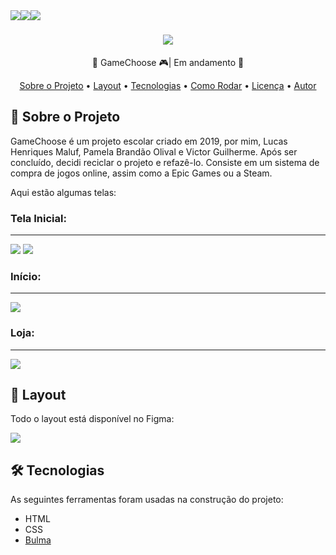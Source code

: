 <div align="center">
  <img style="float:left;" src="https://img.shields.io/static/v1?label=Front-end&message=99%&color=78BC61&style=for-the-badge&logo=ghost"/>
  <img style="float:left;" src="https://img.shields.io/static/v1?label=Back-end&message=0%&color=78BC61&style=for-the-badge&logo=ghost"/>
  <img style="float:left;" src="https://img.shields.io/static/v1?label=Banco&message=40%&color=78BC61&style=for-the-badge&logo=ghost"/>
</div>

<h1 align="center">
  <img src="https://user-images.githubusercontent.com/70920017/116576383-e4879500-a8e5-11eb-9c09-b656ccc2b481.png">
</h1>

<div align="center">
 <p>🚧 GameChoose 🎮| Em andamento 🚧</p>
 <a href="#sobre">Sobre o Projeto</a> •
 <a href="#layout">Layout</a> • 
 <a href="#tecnologias">Tecnologias</a> • 
 <a href="#como-rodar">Como Rodar</a> • 
 <a href="#licenca">Licença</a> • 
 <a href="#autor">Autor</a>
</div>

<div id="sobre">
  
  <h2>💾 Sobre o Projeto</h2>
  <p>GameChoose é um projeto escolar criado em 2019, por mim, Lucas Henriques Maluf, Pamela Brandão Olival e Victor Guilherme. Após ser concluído, decidi reciclar o projeto      e refazê-lo. Consiste em um sistema de compra de jogos online, assim como a Epic Games ou a Steam.</p>
  <p>Aqui estão algumas telas:</p>
  <h3>Tela Inicial:</h3>
  <hr>
  <img src="img/screenshots/index-2.jpg">
  <img src="img/screenshots/index-1.jpg">
  <br>
  
  <h3>Início:</h3>
  <hr>
  <img src="img/screenshots/inicio.jpg">
  <br>
  
  <h3>Loja:</h3>
  <hr>
  <img src="img/screenshots/loja.jpg">
  <br>
  
</div>

<div id="layout">
  
  <h2>🎨 Layout</h2>
  
  <p>Todo o layout está disponível no Figma:</p>
  <a href="https://www.figma.com/file/e3IuNTvejzuZRgU8mxBpi3/GameChoose?node-id=0%3A1"><img src="https://img.shields.io/static/v1?label=Acesse&message=Figma&color=78BC61&style=plastic&logo=ghost"/></a>
  
</div>


<div id="tecnologia">
  <h2>🛠 Tecnologias</h2>
  <p>As seguintes ferramentas foram usadas na construção do projeto:</p>
  <ul>
    <li>HTML</li>
    <li>CSS</li>
    <li><a href="https://bulma.io">Bulma</a></li>
  </ul>
</div> 



